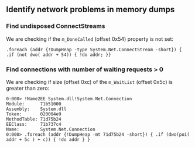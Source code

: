 
Identify network problems in memory dumps
-----------------------------------------

### Find undisposed ConnectStreams ###

We are checking if the `m_DoneCalled` (offset 0x54) property is not set:

```
.foreach (addr {!DumpHeap -type System.Net.ConnectStream -short}) { .if (not dwo( addr + 54)) { !do addr; }}
```

### Find connections with number of waiting requests > 0 ###

We are checking if size (offset 0xc) of the `m_WaitList` (offset 0x5c) is greater than zero:

```
0:000> !Name2EE System.dll!System.Net.Connection
Module:      71b51000
Assembly:    System.dll
Token:       020004e9
MethodTable: 71d75b24
EEClass:     71b737c4
Name:        System.Net.Connection
0:000> .foreach (addr {!DumpHeap -mt 71d75b24 -short}) { .if (dwo(poi( addr + 5c ) + c)) { !do addr } }
```
